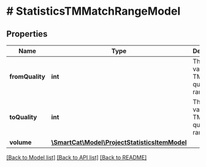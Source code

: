 # # StatisticsTMMatchRangeModel

## Properties

Name | Type | Description | Notes
------------ | ------------- | ------------- | -------------
**fromQuality** | **int** | The lowest value in a TM match quality range | [optional]
**toQuality** | **int** | The highest value in a TM match quality range | [optional]
**volume** | [**\SmartCat\Model\ProjectStatisticsItemModel**](ProjectStatisticsItemModel.md) |  | [optional]

[[Back to Model list]](../../README.md#models) [[Back to API list]](../../README.md#endpoints) [[Back to README]](../../README.md)
